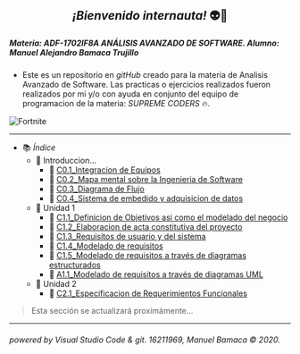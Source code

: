 
## <center> *¡Bienvenido internauta!* :alien::raised_hands: </center>

##### Materia: ADF-1702IF8A ANÁLISIS AVANZADO DE SOFTWARE.  Alumno: Manuel Alejandro Bamaca Trujillo
  - Este es un repositorio en _gitHub_ creado para la materia de Analisis Avanzado de Software.
  Las practicas o ejercicios realizados fueron realizados por mi y/o con ayuda en conjunto del equipo de programacion de la materia: _SUPREME CODERS_ :fire:.

![Fortnite](https://progameguides.com/wp-content/uploads/2020/02/featured-fortnite-c2-season2-guide.jpg)  
___
- :books: *Índice*
  - :orange_book: Introduccion...
    - :bookmark_tabs: [C0.1_Integracion de Equipos](/blog/C0.1_ManuelBamaca_SupremeCoders.md)
    - :bookmark_tabs: [C0.2_Mapa mental sobre la Ingenieria de Software](blog/C0.2_ManuelBamaca_SupremeCoders.md)
    - :bookmark_tabs: [C0.3_Diagrama de Flujo](/blog/C0.3_ManuelBamaca_SupremeCoders.md)
    - :bookmark_tabs: [C0.4_Sistema de embedido y adquisicion de datos](blog/C0.4_ManuelBamaca_SupremeCoders.md)
  - :closed_book: Unidad 1
    - :bookmark_tabs: [C1.1_Definicion de Objetivos asi como el modelado del negocio]()
    - :bookmark_tabs: [C1.2_Elaboracion de acta constitutiva del proyecto](blog/C1.2_ManuelBamaca_SupremeCoders.md)
    - :bookmark_tabs: [C1.3_Requisitos de usuario y del sistema](blog/C1.3_ManuelBamaca_SupremeCoders.md)
    - :bookmark_tabs: [C1.4_Modelado de requisitos](blog/C1.4_ManuelBamaca_SupremeCoders.md)
    - :bookmark_tabs: [C1.5_Modelado de requisitos a través de diagramas estructurados](blog/C1.5_ManuelBamaca_SupremeCoders.md)
    - :bookmark_tabs: [A1.1_Modelado de requisitos a través de diagramas UML](docs/A1.1_ManuelBamaca_SupremeCoders.md)
  - :green_book: Unidad 2
    - :bookmark_tabs: [C2.1_Especificacion de Requerimientos Funcionales]()



> Esta sección se actualizará proximámente...

___
###### powered by Visual Studio Code & git. 16211969, Manuel Bamaca © 2020.


